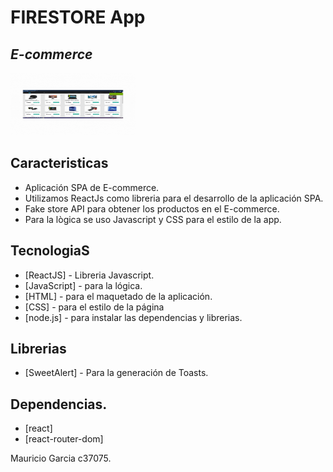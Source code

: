 # FIRESTORE App
## _E-commerce_

<img src="/src/assets/img/gifFireApp.gif" width=200px height=100px />

## Caracteristicas

- Aplicación SPA de E-commerce.
- Utilizamos ReactJs como libreria para el desarrollo de la aplicación SPA.
- Fake store API para obtener los productos en el E-commerce.
- Para la lògica se uso Javascript y CSS para el estilo de la app.

## TecnologiaS

- [ReactJS] - Libreria Javascript.
- [JavaScript] - para la lógica.
- [HTML] - para el maquetado de la aplicación.
- [CSS] - para el estilo de la página
- [node.js] - para instalar las dependencias y librerias.

## Librerias

- [SweetAlert] - Para la generación de Toasts.

## Dependencias.

- [react] 
- [react-router-dom]



Mauricio Garcia c37075.